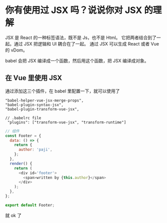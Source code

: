 # 你有使用过 JSX 吗？说说你对 JSX 的理解

JSX 是 React 的一种标签语法，既不是 Js，也不是 Html。
它把两者结合到了一起。通过 JSX 把逻辑和 UI 耦合在了一起。
通过 JSX 可以生成 React 或者 Vue 的 vDom。

babel 会把 JSX 编译成一个函数，然后用这个函数，把 JSX 编译成对象。

## 在 Vue 里使用 JSX

通过添加这三个插件，在 babel 里配置一下，就可以使用了

```
"babel-helper-vue-jsx-merge-props",
"babel-plugin-syntax-jsx",
"babel-plugin-transform-vue-jsx",
```

```
// .babelrc file
 "plugins": ["transform-vue-jsx", "transform-runtime"]
```

```js
// 组件
const Footer = {
  data: () => {
    return {
      author: 'paji',
    };
  },
  render() {
    return (
      <div id='footer'>
        <span>written by {this.author}</span>
      </div>
    );
  },
};

export default Footer;
```

就 ok 了
